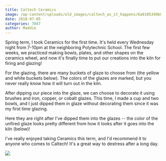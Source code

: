 ```yaml
---
title: Caltech Ceramics
image: /wp-content/uploads/old_images/caltech_as_it_happens/6a0105349b8251970b022ad397e972200b.jpg
date: 2018-07-05
categories: 7847
author: Maddie
---
```



Spring term, I took Ceramics for the first time. It's held every Wednesday night from 7-10pm at the neighboring Polytechnic School. The first few weeks, we practiced making bowls, plates, and other shapes on the ceramics wheel, and now it's finally time to put our creations into the kiln for firing and glazing!

For the glazing, there are many buckets of glaze to choose from (the yellow and white buckets below). The colors of the glazes are marked, but you never really know how it will turn out in the kiln.

After dipping our piece into the glaze, we can choose to decorate it using brushes and iron, copper, or cobalt glazes. This time, I made a cup and two bowls, and I just dipped them in glaze without decorating them since it was my first time glazing.

Here they are right after I've dipped them into the glazes -- the color of the unfired glaze looks pretty different from how it looks after it goes into the kiln (below)!

I've really enjoyed taking Ceramics this term, and I'd recommend it to anyone who comes to Caltech! It's a great way to destress after a long day.


![](/old_images/caltech_as_it_happens/6a0105349b8251970b022ad397e976200b.jpg)
